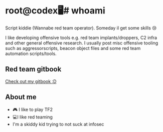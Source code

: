 # root@codex🖥️# whoami

 Script kiddie (Wannabe red team operator). Someday il
 get some skills :cry:
 
 I like developing offensive tools e.g. red team implants/droppers, C2 infra and other general offensive research. I usually post misc offensive tooling such as aggressorscripts, beacon object files and some red team automation scripts/tools. 

## Red team gitbook
[Check out my gitbook :D](https://codex-7.gitbook.io/codexs-terminal-window/)
## About me 

- :video_game: I like to play TF2
- 💻I like red teaming
- I'm a skiddy kid trying to not suck at infosec

